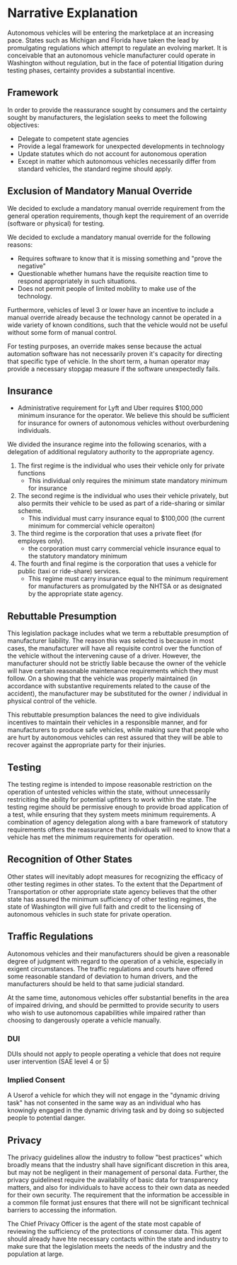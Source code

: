 # Narrative Explanation
Autonomous vehicles will be entering the marketplace at an increasing pace. States such as Michigan and Florida have taken the lead by promulgating regulations which attempt to regulate an evolving market. It is conceivable that an autonomous vehicle manufacturer could operate in Washington without regulation, but in the face of potential litigation during testing phases, certainty provides a substantial incentive.

## Framework

In order to provide the reassurance sought by consumers and the certainty sought by manufacturers, the legislation seeks to meet the following objectives:

- Delegate to competent state agencies
- Provide a legal framework for unexpected developments in technology
- Update statutes which do not account for autonomous operation
- Except in matter which autonomous vehicles necessarily differ from standard vehicles, the standard regime should apply. 

## Exclusion of Mandatory Manual Override

We decided to exclude a mandatory manual override requirement from the general operation requirements, though kept the requirement of an override (software or physical) for testing. 

We decided to exclude a mandatory manual override for the following reasons:
- Requires software to know that it is missing something and "prove the negative"
- Questionable whether humans have the requisite reaction time to respond appropriately in such situations. 
- Does not permit people of limited mobility to make use of the technology.

Furthermore, vehicles of level 3 or lower have an incentive to include a manual override already because the technology cannot be operated in a wide variety of known conditions, such that the vehicle would not be useful without some form of manual control.

For testing purposes, an override makes sense because the actual automation software has not necessarily proven it's capacity for directing that specific type of vehicle. In the short term, a human operator may provide a necessary stopgap measure if the software unexpectedly fails. 

## Insurance
- Administrative requirement for Lyft and Uber requires $100,000 minimum insurance for the operator. We believe this should be sufficient for insurance for owners of autonomous vehicles without overburdening individuals. 

We divided the insurance regime into the following scenarios, with a delegation of additional regulatory authority to the appropriate agency.

1. The first regime is the individual who uses their vehicle only for private functions
    - This individual only requires the minimum state mandatory minimum for insurance
2. The second regime is the individual who uses their vehicle privately, but also permits their vehicle to be used as part of a ride-sharing or similar scheme. 
    - This individual must carry insurance equal to $100,000 (the current minimum for commercial vehicle operaiton)
3. The third regime is the corporation that uses a private fleet (for employes only). 
    - the corporation must carry commercial vehicle insurance equal to the statutory mandatory minimum
4. The fourth and final regime is the corporation that uses a vehicle for public (taxi or ride-share) services.
    - This regime must carry insurance equal to the minimum requirement for manufacturers as promulgated by the NHTSA or as designated by the appropriate state agency.


## Rebuttable Presumption

This legislation package includes what we term a rebuttable presumption of manufacturer liability. The reason this was selected is because in most cases, the manufacturer will have all requisite control over the function of the vehicle without the intervening cause of a driver. However, the manufacturer should not be strictly liable because the owner of the vehicle will have certain reasonable maintenance requirements which they must follow. On a showing that the vehicle was properly maintained (in accordance with substantive requirements related to the cause of the accident), the manufacturer may be substituted for the owner / individual in physical control of the vehicle. 

This rebuttable presumption balances the need to give individuals incentives to maintain their vehicles in a responsible manner, and for manufacturers to produce safe vehicles, while making sure that people who are hurt by autonomous vehicles can rest assured that they will be able to recover against the appropriate party for their injuries. 

## Testing

The testing regime is intended to impose reasonable restriction on the operation of untested vehicles within the state, without unnecessarily restriciting the ability for potential upfitters to work within the state. The testing regime should be permissive enough to provide broad application of a test, while ensuring that they system meets minimum requirements. A combination of agency delegation along with a bare framework of statutory requirements offers the reassurance that individuals will need to know that a vehicle has met the minimum requirements for operation.


## Recognition of Other States

Other states will inevitably adopt measures for recognizing the efficacy of other testing regimes in other states. To the extent that the Department of Transportation or other appropriate state agency believes that the other state has assured the minimum sufficiency of other testing regimes, the state of Washington will give full faith and credit to the licensing of autonomous vehicles in such state for private operation. 

## Traffic Regulations

Autonomous vehicles and their manufacturers should be given a reasonable degree of judgment with regard to the operation of a vehicle, especially in exigent circumstances. The traffic regulations and courts have offered some reasonable standard of deviation to human drivers, and the manufacturers should be held to that same judicial standard. 

At the same time, autonomous vehicles offer substantial benefits in the area of impaired driving, and should be permitted to provide security to users who wish to use autonomous capabilities while impaired rather than choosing to dangerously operate a vehicle manually.

### DUI

DUIs should not apply to people operating a vehicle that does not require user intervention (SAE level 4 or 5)

### Implied Consent

A Userof a vehicle for which they will not engage in the "dynamic driving task" has not consented in the same way as an individual who has knowingly engaged in the dynamic driving task and by doing so subjected people to potential danger. 


## Privacy

The privacy guidelines allow the industry to follow "best practices" which broadly means that the industry shall have significant discretion in this area, but may not be negligent in their management of personal data. Further, the privacy guidelinest require the availability of basic data for transparency matters, and also for individuals to have access to their own data as needed for their own security. The requirement that the information be accessible in a common file format just ensures that there will not be significant technical barriers to accessing the information. 

The Chief Privacy Officer is the agent of the state most capable of reviewing the sufficiency of the protections of consumer data. This agent should already have hte necessary contacts within the state and industry to make sure that the legislation meets the needs of the industry and the population at large. 